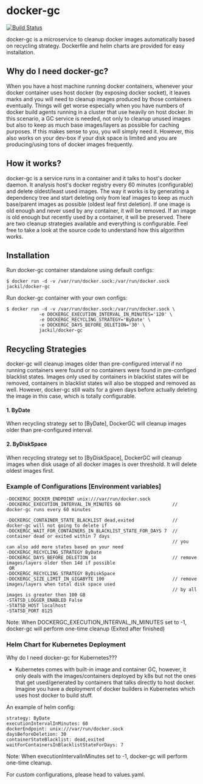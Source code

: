 # docker-gc 
[![Build Status](https://travis-ci.org/JasonStein/docker-gc.svg?branch=master)](https://travis-ci.org/JasonStein/docker-gc)

docker-gc is a microservice to cleanup docker images automatically based on recycling strategy. Dockerfile and helm charts are provided for easy installation.

## Why do I need docker-gc?
When you have a host machine running docker containers, whenever your docker container uses host docker (by exposing docker socket), it leaves marks and you will need to cleanup images produced by those containers eventually. Things will get worse especially when you have numbers of docker build agents running in a cluster that use heavily on host docker. In this scenario, a GC service is needed, not only to cleanup unused images but also to keep as much base images/layers as possible for caching purposes. If this makes sense to you, you will simply need it. However, this also works on your dev-box if your disk space is limited and you are producing/using tons of docker images frequently.

## How it works?
docker-gc is a service runs in a container and it talks to host's docker daemon. It analysis host's docker registry every 60 minutes (configurable) and delete oldest/least used images. The way it works is by generating a dependency tree and start deleting only from leaf images to keep as much base/parent images as possible (oldest leaf first deletion). If one image is old enough and never used by any container, it will be removed. If an image is old enough but recently used by a container, it will be preserved. There are two cleanup strategies available and everything is configurable. Feel free to take a look at the source code to understand how this algorithm works.

## Installation

Run docker-gc container standalone using default configs:
```
$ docker run -d -v /var/run/docker.sock:/var/run/docker.sock jackil/docker-gc
```
Run docker-gc container with your own configs:
```
$ docker run -d -v /var/run/docker.sock:/var/run/docker.sock \
	        -e DOCKERGC_EXECUTION_INTERVAL_IN_MINUTES='120' \
	        -e DOCKERGC_RECYCLING_STRATEGY='ByDate' \
	        -e DOCKERGC_DAYS_BEFORE_DELETION='30' \
	        jackil/docker-gc
```

## Recycling Strategies
docker-gc will cleanup images older than pre-configured interval if no running containers were found or no containers were found in pre-configed blacklist states. Images only used by containers in blacklist states will be removed, containers in blacklist states will also be stopped and removed as well. However, docker-gc still waits for a given days before actually deleting the image in this case, which is totally configurable.
    
#### 1. ByDate
When recycling strategy set to [ByDate], DockerGC will cleanup images older than pre-configured interval.
    
#### 2. ByDiskSpace
When recycling strategy set to [ByDiskSpace], DockerGC will cleanup images when disk usage of all docker images is over threshold. It will delete oldest images first.


### Example of Configurations [Environment variables]

    -DOCKERGC_DOCKER_ENDPOINT unix:///var/run/docker.sock
    -DOCKERGC_EXECUTION_INTERVAL_IN_MINUTES 60                   // docker-gc runs every 60 minutes

    -DOCKERGC_CONTAINER_STATE_BLACKLIST dead,exited              // docker-gc will not going to delete if
    -DOCKERGC_WAIT_FOR_CONTAINERS_IN_BLACKLIST_STATE_FOR_DAYS 7  // container dead or exited within 7 days
                                                                 // you can also add more states based on your need
    -DOCKERGC_RECYCLING_STRATEGY ByDate
    -DOCKERGC_DAYS_BEFORE_DELETION 14                            // remove images/layers older then 14d if possible
     OR
    -DOCKERGC_RECYCLING_STRATEGY ByDiskSpace
    -DOCKERGC_SIZE_LIMIT_IN_GIGABYTE 100                         // remove images/layers when total disk space used
                                                                 // by all images is greater then 100 GB
    -STATSD_LOGGER_ENABLED False                                
    -STATSD_HOST localhost
    -STATSD_PORT 8125

Note: When DOCKERGC_EXECUTION_INTERVAL_IN_MINUTES set to -1, docker-gc will perform one-time cleanup (Exited after finished)


### Helm Chart for Kubernetes Deployment

Why do I need docker-gc for Kubernetes???

- Kubernetes comes with built-in image and container GC, however, it only deals with the images/containers deployed by k8s but not the ones that get used/generated by containers that talks directly to host docker. Imagine you have a deployment of docker builders in Kubernetes which uses host docker to build stuff.

An example of helm config:

    strategy: ByDate
    executionIntervalInMinutes: 60
    dockerEndpoint: unix:///var/run/docker.sock
    daysBeforeDeletion: 30
    containerStateBlacklist: dead,exited
    waitForContainersInBlacklistStateForDays: 7
   
Note: When executionIntervalInMinutes set to -1, docker-gc will perform one-time cleanup.

For custom configurations, please head to values.yaml.

